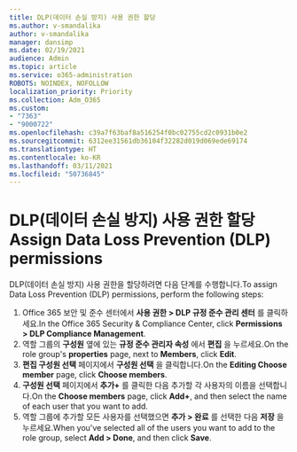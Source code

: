 ```yaml
---
title: DLP(데이터 손실 방지) 사용 권한 할당
ms.author: v-smandalika
author: v-smandalika
manager: dansimp
ms.date: 02/19/2021
audience: Admin
ms.topic: article
ms.service: o365-administration
ROBOTS: NOINDEX, NOFOLLOW
localization_priority: Priority
ms.collection: Adm_O365
ms.custom:
- "7363"
- "9000722"
ms.openlocfilehash: c39a7f63baf8a516254f0bc02755cd2c0931b0e2
ms.sourcegitcommit: 6312ee31561db36104f32282d019d069ede69174
ms.translationtype: HT
ms.contentlocale: ko-KR
ms.lasthandoff: 03/11/2021
ms.locfileid: "50736845"
---
```

# <a name="assign-data-loss-prevention-dlp-permissions"></a><span data-ttu-id="8ef44-102">DLP(데이터 손실 방지) 사용 권한 할당</span><span class="sxs-lookup"><span data-stu-id="8ef44-102">Assign Data Loss Prevention (DLP) permissions</span></span>

<span data-ttu-id="8ef44-103">DLP(데이터 손실 방지) 사용 권한을 할당하려면 다음 단계를 수행합니다.</span><span class="sxs-lookup"><span data-stu-id="8ef44-103">To assign Data Loss Prevention (DLP) permissions, perform the following steps:</span></span>

1. <span data-ttu-id="8ef44-104">Office 365 보안 및 준수 센터에서 **사용 권한 > DLP 규정 준수 관리 센터** 를 클릭하세요.</span><span class="sxs-lookup"><span data-stu-id="8ef44-104">In the Office 365 Security & Compliance Center, click **Permissions > DLP Compliance Management**.</span></span>
2. <span data-ttu-id="8ef44-105">역할 그룹의 **구성원** 옆에 있는 **규정 준수 관리자 속성** 에서 **편집** 을 누르세요.</span><span class="sxs-lookup"><span data-stu-id="8ef44-105">On the role group's **properties** page, next to **Members**, click **Edit**.</span></span>
3. <span data-ttu-id="8ef44-106">**편집 구성원 선택** 페이지에서 **구성원 선택** 을 클릭합니다.</span><span class="sxs-lookup"><span data-stu-id="8ef44-106">On the **Editing Choose member** page, click **Choose members**.</span></span>
4. <span data-ttu-id="8ef44-107">**구성원 선택** 페이지에서 **추가+** 를 클릭한 다음 추가할 각 사용자의 이름을 선택합니다.</span><span class="sxs-lookup"><span data-stu-id="8ef44-107">On the **Choose members** page, click **Add+**, and then select the name of each user that you want to add.</span></span>
5. <span data-ttu-id="8ef44-108">역할 그룹에 추가할 모든 사용자를 선택했으면 **추가 > 완료** 를 선택한 다음 **저장** 을 누르세요.</span><span class="sxs-lookup"><span data-stu-id="8ef44-108">When you've selected all of the users you want to add to the role group, select **Add > Done**, and then click **Save**.</span></span>
